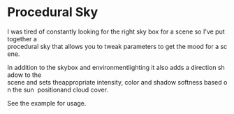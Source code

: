 Procedural Sky
==============

I was tired of constantly looking for the right sky box for a scene so I've put together a 
procedural sky that allows you to tweak parameters to get the mood for a scene.

In addition to the skybox and environmentlighting it also adds a direction shadow to the 
scene and sets theappropriate intensity, color and shadow softness based on the sun 
positionand cloud cover.

See the example for usage.